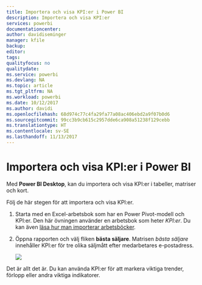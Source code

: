 ```yaml
---
title: Importera och visa KPI:er i Power BI
description: Importera och visa KPI:er
services: powerbi
documentationcenter: 
author: davidiseminger
manager: kfile
backup: 
editor: 
tags: 
qualityfocus: no
qualitydate: 
ms.service: powerbi
ms.devlang: NA
ms.topic: article
ms.tgt_pltfrm: NA
ms.workload: powerbi
ms.date: 10/12/2017
ms.author: davidi
ms.openlocfilehash: 68d974c77c4fa29fa77a08ac406ebd2a9f07b0d6
ms.sourcegitcommit: 99cc3b9cb615c2957dde6ca908a51238f129cebb
ms.translationtype: HT
ms.contentlocale: sv-SE
ms.lasthandoff: 11/13/2017
---
```

# <a name="import-and-display-kpis-in-power-bi"></a>Importera och visa KPI:er i Power BI
Med **Power BI Desktop**, kan du importera och visa KPI:er i tabeller, matriser och kort.

Följ de här stegen för att importera och visa KPI:er.

1. Starta med en Excel-arbetsbok som har en Power Pivot-modell och KPI:er. Den här övningen använder en arbetsbok som heter *KPI:er*. Du kan även [läsa hur man importerar arbetsböcker](desktop-import-excel-workbooks.md).  
2. Öppna rapporten och välj fliken **bästa säljare**.  Matrisen *bästa säljare* innehåller KPI:er för tre olika säljmått efter medarbetares e-postadress.  
   
    ![](media/desktop-import-and-display-kpis/desktoppreviewfeatureon.jpg)

Det är allt det är. Du kan använda KPI:er för att markera viktiga trender, förlopp eller andra viktiga indikatorer.

